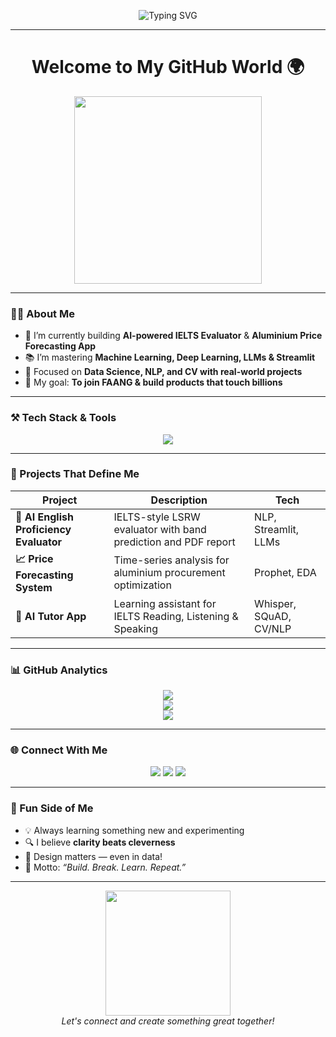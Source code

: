 <!-- Stylish Banner -->
<p align="center">
  <img src="https://readme-typing-svg.demolab.com?font=Fira+Code&weight=600&pause=1000&color=14F7AC&width=435&lines=Hi+%F0%9F%91%8B%2C+I'm+Sandeep+Kumar;Data+Scientist+%7C+AI+Enthusiast;ML+%7C+NLP+%7C+CV+%7C+EDA+Specialist;I+build+AI-powered+solutions+for+real+impact" alt="Typing SVG" />
</p>

---

<h1 align="center">Welcome to My GitHub World 🌍</h1>

<p align="center">
  <img src="https://media.giphy.com/media/ZVik7pBtu9dNS/giphy.gif" width="300" />
</p>

---

### 🧑‍💻 About Me
- 🔭 I’m currently building **AI-powered IELTS Evaluator** & **Aluminium Price Forecasting App**
- 📚 I’m mastering **Machine Learning, Deep Learning, LLMs & Streamlit**
- 🧠 Focused on **Data Science, NLP, and CV with real-world projects**
- 🌟 My goal: **To join FAANG & build products that touch billions**

---

### ⚒️ Tech Stack & Tools

<p align="center">
  <img src="https://skillicons.dev/icons?i=python,tensorflow,pytorch,sklearn,postgresql,sqlite,git,github,vscode,streamlit,html,css,js,jupyter" />
</p>

---

### 🚀 Projects That Define Me

| Project | Description | Tech |
|--------|-------------|------|
| **🧠 AI English Proficiency Evaluator** | IELTS-style LSRW evaluator with band prediction and PDF report | NLP, Streamlit, LLMs |
| **📈 Price Forecasting System** | Time-series analysis for aluminium procurement optimization | Prophet, EDA |
| **🎯 AI Tutor App** | Learning assistant for IELTS Reading, Listening & Speaking | Whisper, SQuAD, CV/NLP |

---

### 📊 GitHub Analytics

<p align="center">
  <img src="https://github-readme-stats.vercel.app/api?username=Sandeep-Kumar&show_icons=true&theme=tokyonight&hide_border=true" />
  <br />
  <img src="https://github-readme-streak-stats.herokuapp.com/?user=Sandeep-Kumar&theme=tokyonight&hide_border=true" />
  <br />
  <img src="https://github-readme-stats.vercel.app/api/top-langs/?username=Sandeep-Kumar&layout=compact&theme=tokyonight&hide_border=true" />
</p>

---

### 🌐 Connect With Me

<p align="center">
  <a href="https://linkedin.com/in/sandeep-kumar-ai" target="_blank"><img src="https://img.shields.io/badge/LinkedIn-blue?style=for-the-badge&logo=linkedin" /></a>
  <a href="mailto:sandeep.email@example.com"><img src="https://img.shields.io/badge/Gmail-D14836?style=for-the-badge&logo=gmail&logoColor=white" /></a>
  <a href="https://github.com/Sandeep-Kumar" target="_blank"><img src="https://img.shields.io/badge/GitHub-100000?style=for-the-badge&logo=github&logoColor=white" /></a>
</p>

---

### 📌 Fun Side of Me

- 💡 Always learning something new and experimenting
- 🔍 I believe **clarity beats cleverness**
- 🎨 Design matters — even in data!
- 🌱 Motto: *“Build. Break. Learn. Repeat.”*

---

<p align="center">
  <img src="https://media.giphy.com/media/eNAsjO55tPbgaor7ma/giphy.gif" width="200" />
  <br />
  <i>Let's connect and create something great together!</i>
</p>
